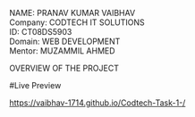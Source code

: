 NAME: PRANAV KUMAR VAIBHAV         
Company: CODTECH IT SOLUTIONS    
ID: CT08DS5903                                 
Domain: WEB DEVELOPMENT             
Mentor: MUZAMMIL AHMED            

OVERVIEW OF THE PROJECT

#Live Preview

<https://vaibhav-1714.github.io/Codtech-Task-1-/>

